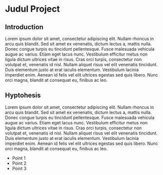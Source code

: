 # Judul Project

## Introduction
Lorem ipsum dolor sit amet, consectetur adipiscing elit. Nullam rhoncus in arcu quis blandit. Sed sit amet ex venenatis, dictum lectus a, mattis nulla. Donec congue turpis eu tincidunt pellentesque. Fusce malesuada vehicula augue ac varius. Etiam eget lacus nunc. Vestibulum efficitur metus non ligula dictum ultrices vitae in risus. Cras orci turpis, consectetur non volutpat et, venenatis id nisl. Nullam aliquet risus vel elit venenatis tincidunt. Duis elementum justo at erat iaculis elementum. Vestibulum lacinia imperdiet enim. Aenean id felis vel elit ultrices egestas sed quis libero. Nunc orci magna, blandit at consequat eu, finibus ac leo.

## Hyptohesis
Lorem ipsum dolor sit amet, consectetur adipiscing elit. Nullam rhoncus in arcu quis blandit. Sed sit amet ex venenatis, dictum lectus a, mattis nulla. Donec congue turpis eu tincidunt pellentesque. Fusce malesuada vehicula augue ac varius. Etiam eget lacus nunc. Vestibulum efficitur metus non ligula dictum ultrices vitae in risus. Cras orci turpis, consectetur non volutpat et, venenatis id nisl. Nullam aliquet risus vel elit venenatis tincidunt. Duis elementum justo at erat iaculis elementum. Vestibulum lacinia imperdiet enim. Aenean id felis vel elit ultrices egestas sed quis libero. Nunc orci magna, blandit at consequat eu, finibus ac leo.
- Point 1
- Point 2
- Point 3
